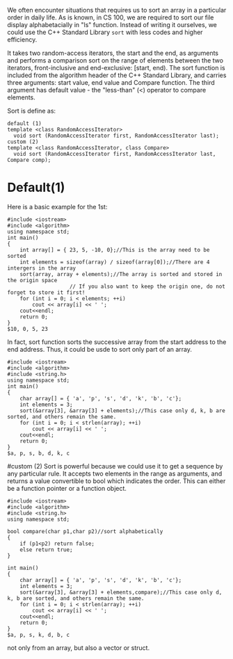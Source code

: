 We often encounter situations that requires us to sort an array in a particular order in daily life. As is known, in CS 100, we are required to sort our file display alphabetacially in "ls" function. Instead of writing it ourselves, we could use the C++ Standard Library `sort` with less codes and higher efficiency.

It takes two random-access iterators, the start and the end, as arguments and performs a comparison sort on the range of elements between the two iterators, front-inclusive and end-exclusive: [start, end). The sort function is included from the algorithm header of the C++ Standard Library, and carries three arguments: start value, end value and  Compare function. The third argument has default value - the "less-than" (<) operator to compare elements.

Sort is define as:
```
default (1)	
template <class RandomAccessIterator>
  void sort (RandomAccessIterator first, RandomAccessIterator last);
custom (2)	
template <class RandomAccessIterator, class Compare>
  void sort (RandomAccessIterator first, RandomAccessIterator last, Compare comp);
```
# Default(1)
Here is a basic example for the 1st:
```
#include <iostream>
#include <algorithm>
using namespace std; 
int main() 
{
	int array[] = { 23, 5, -10, 0};//This is the array need to be sorted
	int elements = sizeof(array) / sizeof(array[0]);//There are 4 intergers in the array 
	sort(array, array + elements);//The array is sorted and stored in the origin space
					// If you also want to keep the origin one, do not forget to store it first!
	for (int i = 0; i < elements; ++i) 
		cout << array[i] << ' ';
	cout<<endl;
	return 0;
}
$10, 0, 5, 23
 ```
In fact, sort function sorts the successive array from the start address to the end address. Thus, it could be usde to sort only part of an array.
```
#include <iostream>
#include <algorithm>
#include <string.h>
using namespace std; 
int main()
{
	char array[] = { 'a', 'p', 's', 'd', 'k', 'b', 'c'};
	int elements = 3; 
	sort(&array[3], &array[3] + elements);//This case only d, k, b are sorted, and others remain the same.
	for (int i = 0; i < strlen(array); ++i) 
		cout << array[i] << ' ';
	cout<<endl;
	return 0;
}
$a, p, s, b, d, k, c
```
#custom (2)
Sort is powerful because we could use it to get a sequence by any particular rule. It accepts two elements in the range as arguments, and returns a value convertible to bool which indicates the order. This can either be a function pointer or a function object. 
```
#include <iostream>
#include <algorithm>
#include <string.h>
using namespace std; 

bool compare(char p1,char p2)//sort alphabetically
{
	if (p1<p2) return false;
	else return true;
}

int main() 
{
	char array[] = { 'a', 'p', 's', 'd', 'k', 'b', 'c'};
	int elements = 3; 
	sort(&array[3], &array[3] + elements,compare);//This case only d, k, b are sorted, and others remain the same.
	for (int i = 0; i < strlen(array); ++i) 
		cout << array[i] << ' ';
	cout<<endl;
	return 0;
}
$a, p, s, k, d, b, c
```
not only from an array, but also a vector or struct.
